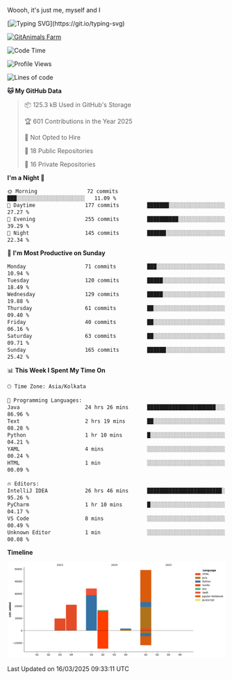 Woooh, it's just me, myself and I

[![Typing SVG](https://readme-typing-svg.demolab.com?font=Fira+Code&pause=1000&color=F6FF05&center=true&vCenter=true&width=435&lines=Hi+%F0%9F%91%8B%2C+I'm+Somesh+Diwan;I+will+be+back+soon.)](https://git.io/typing-svg)

<a href="https://www.gitanimals.org/en_US?utm_medium=image&utm_source=Someshdiwan&utm_content=farm">
  <img
    src="https://render.gitanimals.org/farms/Someshdiwan"
    width="600"
    height="300"
    alt="GitAnimals Farm"
  />
</a>

<!--START_SECTION:waka-->
![Code Time](http://img.shields.io/badge/Code%20Time-38%20hrs%2026%20mins-blue)

![Profile Views](http://img.shields.io/badge/Profile%20Views-544-blue)

![Lines of code](https://img.shields.io/badge/From%20Hello%20World%20I%27ve%20Written-132.0%20thousand%20lines%20of%20code-blue)

**🐱 My GitHub Data** 

> 📦 125.3 kB Used in GitHub's Storage 
 > 
> 🏆 601 Contributions in the Year 2025
 > 
> 🚫 Not Opted to Hire
 > 
> 📜 18 Public Repositories 
 > 
> 🔑 16 Private Repositories 
 > 
**I'm a Night 🦉** 

```text
🌞 Morning                72 commits          ███░░░░░░░░░░░░░░░░░░░░░░   11.09 % 
🌆 Daytime                177 commits         ███████░░░░░░░░░░░░░░░░░░   27.27 % 
🌃 Evening                255 commits         ██████████░░░░░░░░░░░░░░░   39.29 % 
🌙 Night                  145 commits         ██████░░░░░░░░░░░░░░░░░░░   22.34 % 
```
📅 **I'm Most Productive on Sunday** 

```text
Monday                   71 commits          ███░░░░░░░░░░░░░░░░░░░░░░   10.94 % 
Tuesday                  120 commits         █████░░░░░░░░░░░░░░░░░░░░   18.49 % 
Wednesday                129 commits         █████░░░░░░░░░░░░░░░░░░░░   19.88 % 
Thursday                 61 commits          ██░░░░░░░░░░░░░░░░░░░░░░░   09.40 % 
Friday                   40 commits          ██░░░░░░░░░░░░░░░░░░░░░░░   06.16 % 
Saturday                 63 commits          ██░░░░░░░░░░░░░░░░░░░░░░░   09.71 % 
Sunday                   165 commits         ██████░░░░░░░░░░░░░░░░░░░   25.42 % 
```


📊 **This Week I Spent My Time On** 

```text
🕑︎ Time Zone: Asia/Kolkata

💬 Programming Languages: 
Java                     24 hrs 26 mins      ██████████████████████░░░   86.96 % 
Text                     2 hrs 19 mins       ██░░░░░░░░░░░░░░░░░░░░░░░   08.28 % 
Python                   1 hr 10 mins        █░░░░░░░░░░░░░░░░░░░░░░░░   04.21 % 
YAML                     4 mins              ░░░░░░░░░░░░░░░░░░░░░░░░░   00.24 % 
HTML                     1 min               ░░░░░░░░░░░░░░░░░░░░░░░░░   00.09 % 

🔥 Editors: 
IntelliJ IDEA            26 hrs 46 mins      ████████████████████████░   95.26 % 
PyCharm                  1 hr 10 mins        █░░░░░░░░░░░░░░░░░░░░░░░░   04.17 % 
VS Code                  8 mins              ░░░░░░░░░░░░░░░░░░░░░░░░░   00.49 % 
Unknown Editor           1 min               ░░░░░░░░░░░░░░░░░░░░░░░░░   00.08 % 

```



**Timeline**

![Lines of Code chart](https://raw.githubusercontent.com/Someshdiwan/Someshdiwan/main/assets/bar_graph.png)


 Last Updated on 16/03/2025 09:33:11 UTC
<!--END_SECTION:waka-->
